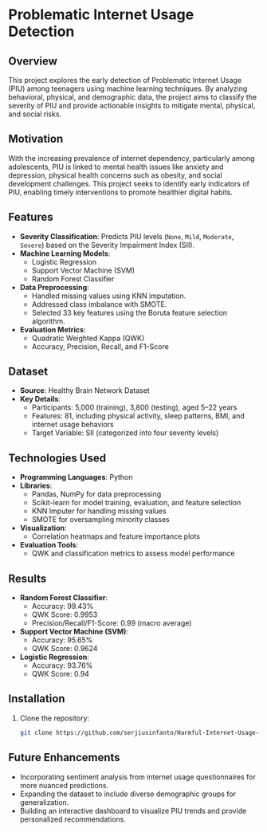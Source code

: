 # Problematic Internet Usage Detection

## Overview
This project explores the early detection of Problematic Internet Usage (PIU) among teenagers using machine learning techniques. By analyzing behavioral, physical, and demographic data, the project aims to classify the severity of PIU and provide actionable insights to mitigate mental, physical, and social risks.

## Motivation
With the increasing prevalence of internet dependency, particularly among adolescents, PIU is linked to mental health issues like anxiety and depression, physical health concerns such as obesity, and social development challenges. This project seeks to identify early indicators of PIU, enabling timely interventions to promote healthier digital habits.

## Features
- **Severity Classification**: Predicts PIU levels (`None`, `Mild`, `Moderate`, `Severe`) based on the Severity Impairment Index (SII).
- **Machine Learning Models**:
  - Logistic Regression
  - Support Vector Machine (SVM)
  - Random Forest Classifier
- **Data Preprocessing**:
  - Handled missing values using KNN imputation.
  - Addressed class imbalance with SMOTE.
  - Selected 33 key features using the Boruta feature selection algorithm.
- **Evaluation Metrics**:
  - Quadratic Weighted Kappa (QWK)
  - Accuracy, Precision, Recall, and F1-Score

## Dataset
- **Source**: Healthy Brain Network Dataset
- **Key Details**:
  - Participants: 5,000 (training), 3,800 (testing), aged 5–22 years
  - Features: 81, including physical activity, sleep patterns, BMI, and internet usage behaviors
  - Target Variable: SII (categorized into four severity levels)

## Technologies Used
- **Programming Languages**: Python
- **Libraries**:
  - Pandas, NumPy for data preprocessing
  - Scikit-learn for model training, evaluation, and feature selection
  - KNN Imputer for handling missing values
  - SMOTE for oversampling minority classes
- **Visualization**:
  - Correlation heatmaps and feature importance plots
- **Evaluation Tools**:
  - QWK and classification metrics to assess model performance

## Results
- **Random Forest Classifier**:
  - Accuracy: 99.43%
  - QWK Score: 0.9953
  - Precision/Recall/F1-Score: 0.99 (macro average)
- **Support Vector Machine (SVM)**:
  - Accuracy: 95.65%
  - QWK Score: 0.9624
- **Logistic Regression**:
  - Accuracy: 93.76%
  - QWK Score: 0.94

## Installation
1. Clone the repository:
   ```bash
   git clone https://github.com/serjiusinfanto/Harmful-Internet-Usage-Prediction.git

## Future Enhancements
* Incorporating sentiment analysis from internet usage questionnaires for more nuanced predictions.
* Expanding the dataset to include diverse demographic groups for generalization.
* Building an interactive dashboard to visualize PIU trends and provide personalized recommendations.
